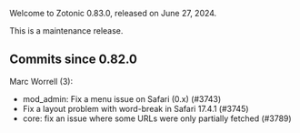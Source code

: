 Welcome to Zotonic 0.83.0, released on June 27, 2024.

This is a maintenance release.



Commits since 0.82.0
--------------------

Marc Worrell (3):

*   mod\_admin: Fix a menu issue on Safari (0.x) (#3743)
*   Fix a layout problem with word-break in Safari 17.4.1 (#3745)
*   core: fix an issue where some URLs were only partially fetched (#3789)